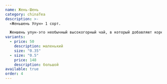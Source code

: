 ```yaml
---
name: Жень-Шень
category: chinaTea
description: >-
  «Женьшень Улун» 1 сорт. 

  Женшень улун-это необычный высокогорный чай, в который добавляют корень женьшеня. Листья скручивают  и вымачиваются в сиропе из солодки и женьшеня. После чего получаются оригинальные камушки. Цветочно-медовый аромат увлечет Вас далеко от суеты повседневности, а насыщенный и экстравагантный вкус поможет расслабится после долгого рабочего дня.
variants:
  - price: 50
    description: маленький
    size: "0.35"
  - size: "0.5"
    price: 148
    description: большой
available: true
order: 4
---
```

